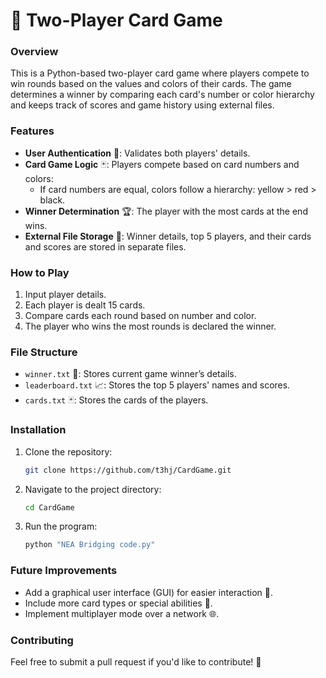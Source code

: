 # 🎴 Two-Player Card Game

### Overview
This is a Python-based two-player card game where players compete to win rounds based on the values and colors of their cards. The game determines a winner by comparing each card's number or color hierarchy and keeps track of scores and game history using external files.

### Features
- **User Authentication** 🔑: Validates both players' details.
- **Card Game Logic** 🃏: Players compete based on card numbers and colors:
  - If card numbers are equal, colors follow a hierarchy: yellow > red > black.
- **Winner Determination** 🏆: The player with the most cards at the end wins.
- **External File Storage** 💾: Winner details, top 5 players, and their cards and scores are stored in separate files.

### How to Play
1. Input player details.
2. Each player is dealt 15 cards.
3. Compare cards each round based on number and color.
4. The player who wins the most rounds is declared the winner.

### File Structure
- `winner.txt` 🥇: Stores current game winner’s details.
- `leaderboard.txt` 📈: Stores the top 5 players' names and scores.
- `cards.txt` 🃏: Stores the cards of the players.

### Installation
1. Clone the repository:
   ```bash
   git clone https://github.com/t3hj/CardGame.git
   ```
2. Navigate to the project directory:
   ```bash
   cd CardGame
   ```
3. Run the program:
   ```bash
   python "NEA Bridging code.py"
   ```

### Future Improvements
- Add a graphical user interface (GUI) for easier interaction 🎨.
- Include more card types or special abilities 🌟.
- Implement multiplayer mode over a network 🌐.

### Contributing
Feel free to submit a pull request if you'd like to contribute! 🤝
